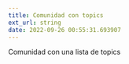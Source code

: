 ```yaml
---
title: Comunidad con topics
ext_url: string
date: 2022-09-26 00:55:31.693907
---
```


Comunidad con una lista de topics
    